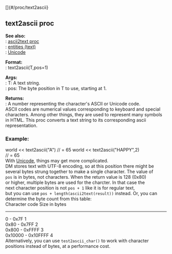 []{#/proc/text2ascii}    
## text2ascii proc    
**See also:**    
:   [ascii2text proc](/ref/proc/ascii2text/ascii2text.md)    
:   [entities (text)](/ref/DM/text/entities/entities.md)    
:   [Unicode](/ref/%7Bnotes%7D/Unicode/Unicode.md)    
<!-- -->    
**Format:**    
:   text2ascii(T,pos=1)    
<!-- -->    
**Args:**    
:   T: A text string.    
:   pos: The byte position in T to use, starting at 1.    
<!-- -->    
**Returns:**    
:   A number representing the character\'s ASCII or Unicode code.    
ASCII codes are numerical values corresponding to keyboard and special    
characters. Among other things, they are used to represent many symbols    
in HTML. This proc converts a text string to its corresponding ascii    
representation.    
### Example:    
world \<\< text2ascii(\"A\") // = 65 world \<\< text2ascii(\"HAPPY\",2)    
// = 65    
With [Unicode](/ref/%7Bnotes%7D/Unicode/Unicode.md), things may get more complicated.    
DM stores text with UTF-8 encoding, so at this position there might be    
several bytes strung together to make a single character. The value of    
`pos` is in bytes, not characters. When the return value is 128 (0x80)    
or higher, multiple bytes are used for the charcter. In that case the    
next character position is not `pos + 1` like it is for regular text,    
but you can use `pos + length(ascii2text(result))` instead. Or, you can    
determine the byte count from this table:    
  Character code       Size in bytes    
  -------------------- ---------------    
  0 - 0x7F             1    
  0x80 - 0x7FF         2    
  0x800 - 0xFFFF       3    
  0x10000 - 0x10FFFF   4    
Alternatively, you can use `test2ascii_char()` to work with character    
positions instead of bytes, at a performance cost.  